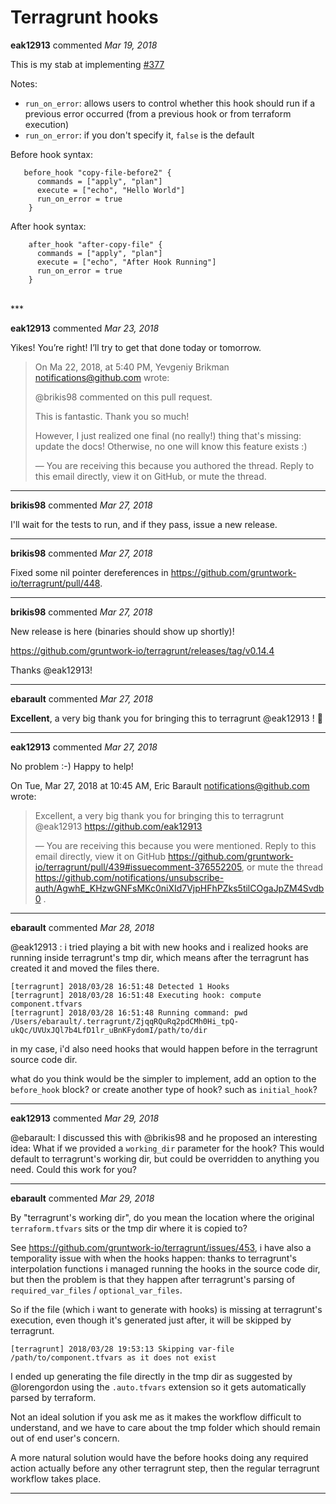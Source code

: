 # Terragrunt hooks

**eak12913** commented *Mar 19, 2018*

This is my stab at implementing [#377](https://github.com/gruntwork-io/terragrunt/issues/377)

Notes:
- `run_on_error`: allows users to control whether this hook should run if a previous error occurred (from a previous hook or from terraform execution)
- `run_on_error`: if you don't specify it, `false` is the default

Before hook syntax:
```    
   before_hook "copy-file-before2" {
      commands = ["apply", "plan"]
      execute = ["echo", "Hello World"]
      run_on_error = true
    }
```

After hook syntax:
```
    after_hook "after-copy-file" {
      commands = ["apply", "plan"]
      execute = ["echo", "After Hook Running"]
      run_on_error = true
    }
```

<br />
***


**eak12913** commented *Mar 23, 2018*

Yikes! You’re right! I’ll try to get that done today or tomorrow. 

> On Ma 22, 2018, at 5:40 PM, Yevgeniy Brikman <notifications@github.com> wrote:
> 
> @brikis98 commented on this pull request.
> 
> This is fantastic. Thank you so much!
> 
> However, I just realized one final (no really!) thing that's missing: update the docs! Otherwise, no one will know this feature exists :)
> 
> —
> You are receiving this because you authored the thread.
> Reply to this email directly, view it on GitHub, or mute the thread.
> 

***

**brikis98** commented *Mar 27, 2018*

I'll wait for the tests to run, and if they pass, issue a new release.
***

**brikis98** commented *Mar 27, 2018*

Fixed some nil pointer dereferences in https://github.com/gruntwork-io/terragrunt/pull/448.
***

**brikis98** commented *Mar 27, 2018*

New release is here (binaries should show up shortly)!

https://github.com/gruntwork-io/terragrunt/releases/tag/v0.14.4

Thanks @eak12913! 
***

**ebarault** commented *Mar 27, 2018*

**Excellent**, a very big thank you for bringing this to terragrunt @eak12913 ! 🎉 
***

**eak12913** commented *Mar 27, 2018*

No problem :-) Happy to help!

On Tue, Mar 27, 2018 at 10:45 AM, Eric Barault <notifications@github.com>
wrote:

> Excellent, a very big thank you for bringing this to terragrunt @eak12913
> <https://github.com/eak12913>
>
> —
> You are receiving this because you were mentioned.
> Reply to this email directly, view it on GitHub
> <https://github.com/gruntwork-io/terragrunt/pull/439#issuecomment-376552205>,
> or mute the thread
> <https://github.com/notifications/unsubscribe-auth/AgwhE_KHzwGNFsMKc0niXId7VjpHFhPZks5tilCOgaJpZM4Svdb0>
> .
>

***

**ebarault** commented *Mar 28, 2018*

@eak12913 : i tried playing a bit with new hooks and i realized hooks are running inside terragrunt's tmp dir, which means after the terragrunt has created it and moved the files there.

```
[terragrunt] 2018/03/28 16:51:48 Detected 1 Hooks
[terragrunt] 2018/03/28 16:51:48 Executing hook: compute component.tfvars
[terragrunt] 2018/03/28 16:51:48 Running command: pwd 
/Users/ebarault/.terragrunt/ZjqqRQuRq2pdCMh0Hi_tpQ-ukQc/UVUxJQl7b4LfD1lr_uBnKFydomI/path/to/dir
```

in my case, i'd also need hooks that would happen before in the terragrunt source code dir.

what do you think would be the simpler to implement, add an option to the `before_hook` block? or create another type of hook? such as `initial_hook`?
***

**eak12913** commented *Mar 29, 2018*

@ebarault: I discussed this with @brikis98 and he proposed an interesting idea:  What if we provided a `working_dir` parameter for the hook? This would default to terragrunt's working dir, but could be overridden to anything you need.  Could this work for you?
***

**ebarault** commented *Mar 29, 2018*

By "terragrunt's working dir", do you mean the location where the original `terraform.tfvars` sits or the tmp dir where it is copied to?

See https://github.com/gruntwork-io/terragrunt/issues/453, i have also a temporality issue with when the hooks happen: thanks to terragrunt's interpolation functions i managed running the hooks in the source code dir, but then the problem is that they happen after terragrunt's parsing of `required_var_files` / `optional_var_files`.

So if the file (which i want to generate with hooks) is missing at terragrunt's execution, even though it's generated just after, it will be skipped by terragrunt.
```
[terragrunt] 2018/03/28 19:53:13 Skipping var-file /path/to/component.tfvars as it does not exist
```

I ended up generating the file directly in the tmp dir as suggested by @lorengordon using the `.auto.tfvars` extension so it gets automatically parsed by terraform.

Not an ideal solution if you ask me as it makes the workflow difficult to understand, and we have to care about the tmp folder which should remain out of end user's concern.

A more natural solution would have the before hooks doing any required action actually before any other terragrunt step, then the regular terragrunt workflow takes place.
***


